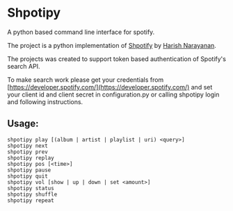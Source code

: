 # Shpotipy
A python based command line interface for spotify.

The project is a python implementation of [Shpotify](https://github.com/hnarayanan/shpotify) by [Harish Narayanan](https://harishnarayanan.org/).

The projects was created to support token based authentication of Spotify's search API.

To make search work please get your credentials from [https://developer.spotify.com/](https://developer.spotify.com/) and set
your client id and client secret in configuration.py or calling shpotipy login and following instructions.

## Usage:
    shpotipy play [(album | artist | playlist | uri) <query>]
    shpotipy next
    shpotipy prev
    shpotipy replay
    shpotipy pos [<time>]
    shpotipy pause
    shpotipy quit
    shpotipy vol [show | up | down | set <amount>]
    shpotipy status
    shpotipy shuffle
    shpotipy repeat

